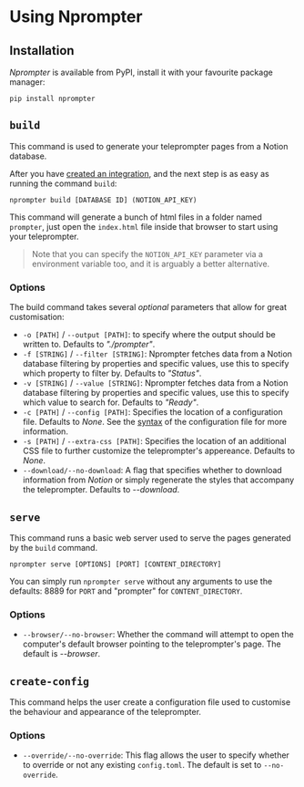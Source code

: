 Using Nprompter
===============

## Installation

_Nprompter_ is available from PyPI, install it with your favourite package manager:

```shell
pip install nprompter
```

## `build`

This command is used to generate your teleprompter pages from a Notion database.

After you have [created an integration](./create-integration.md), and  the next step is as easy as running the command `build`:

```shell
nprompter build [DATABASE ID] (NOTION_API_KEY)
```

This command will generate a bunch of html files in a folder named `prompter`, just open the `index.html` file inside that browser to start using your teleprompter.

 > Note that you can specify the `NOTION_API_KEY` parameter via a environment variable too, and it is arguably a better alternative.

### Options

The build command takes several *optional* parameters that allow for great customisation:

 * `-o [PATH]` / `--output [PATH]`: to specify where the output should be written to. Defaults to *"./prompter"*.  
 * `-f [STRING]` / `--filter [STRING]`: Nprompter fetches data from a Notion database filtering by properties and specific values, use this to specify which property to filter by. Defaults to *"Status"*.
 * `-v [STRING]` / `--value [STRING]`: Nprompter fetches data from a Notion database filtering by properties and specific values, use this to specify which value to search for. Defaults to *"Ready"*.
 * `-c [PATH]` / `--config [PATH]`: Specifies the location of a configuration file. Defaults to *None*. See the [syntax](./configuration-file.md) of the configuration file for more information.
 * `-s [PATH]` / `--extra-css [PATH]`: Specifies the location of an additional CSS file to further customize the teleprompter's appereance. Defaults to *None*.  
 * `--download/--no-download`: A flag that specifies whether to download information from _Notion_ or simply regenerate the styles that accompany the teleprompter. Defaults to *--download*.

## `serve`

This command runs a basic web server used to serve the pages generated by the `build` command.

```shell
nprompter serve [OPTIONS] [PORT] [CONTENT_DIRECTORY]
```

You can simply run `nprompter serve` without any arguments to use the defaults: 8889 for `PORT` and "prompter" for `CONTENT_DIRECTORY`.

### Options

 * `--browser/--no-browser`: Whether the command will attempt to open the computer's default browser pointing to the teleprompter's page. The default is *--browser*.

## `create-config`

This command helps the user create a configuration file used to customise the behaviour and appearance of the teleprompter.

### Options

 * `--override/--no-override`:  This flag allows the user to specify whether to override or not any existing `config.toml`. The default is set to `--no-override`.

